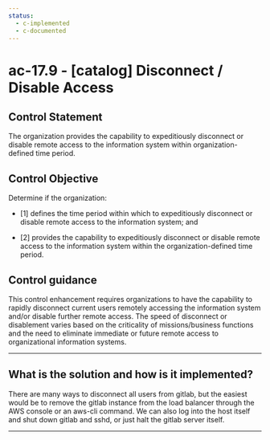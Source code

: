 ```yaml
---
status:
  - c-implemented
  - c-documented
---
```


# ac-17.9 - \[catalog\] Disconnect / Disable Access

## Control Statement

The organization provides the capability to expeditiously disconnect or disable remote access to the information system within organization-defined time period.

## Control Objective

Determine if the organization:

- \[1\] defines the time period within which to expeditiously disconnect or disable remote access to the information system; and

- \[2\] provides the capability to expeditiously disconnect or disable remote access to the information system within the organization-defined time period.

## Control guidance

This control enhancement requires organizations to have the capability to rapidly disconnect current users remotely accessing the information system and/or disable further remote access. The speed of disconnect or disablement varies based on the criticality of missions/business functions and the need to eliminate immediate or future remote access to organizational information systems.

______________________________________________________________________

## What is the solution and how is it implemented?

There are many ways to disconnect all users from gitlab, but the
easiest would be to remove the gitlab instance from the load balancer
through the AWS console or an aws-cli command.  We can also log into
the host itself and shut down gitlab and sshd, or just halt the gitlab
server itself.

______________________________________________________________________
